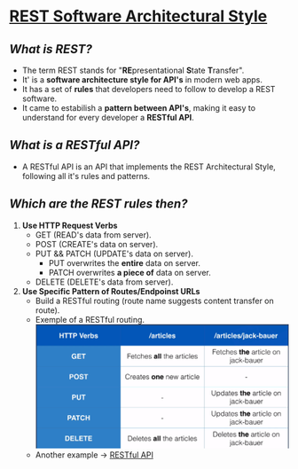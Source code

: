 # [REST Software Architectural Style](https://pt.wikipedia.org/wiki/REST)

## _What is REST?_
- The term REST stands for "**RE**presentational **S**tate **T**ransfer".
- It' is a **software architecture style for API's** in modern web apps.
- It has a set of **rules** that developers need to follow to develop a REST software.
- It came to estabilish a **pattern between API's**, making it easy to understand for every developer a **RESTful API**.

## _What is a RESTful API?_
- A RESTful API is an API that implements the REST Architectural Style, following all it's rules and patterns.

## _Which are the REST rules then?_
1. **Use HTTP Request Verbs**
    - GET (READ's data from server).
    - POST (CREATE's data on server).
    - PUT && PATCH (UPDATE's data on server).
      - PUT overwrites the **entire** data on server.
      - PATCH overwrites **a piece of** data on server.
    - DELETE (DELETE's data from server).
2. **Use Specific Pattern of Routes/Endpoinst URLs**
    - Build a RESTful routing (route name suggests content transfer on route).
    - Exemple of a RESTful routing. ![RESTful Routing Example](images/RESTful-routing.png)
    - Another example -> [RESTful API](RESTful-api)